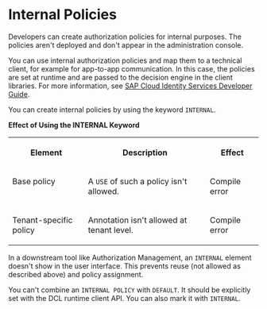 <!-- loio4c39dd09859843d991118ff7a494c115 -->

# Internal Policies

Developers can create authorization policies for internal purposes. The policies aren't deployed and don't appear in the administration console.

You can use internal authorization policies and map them to a technical client, for example for app-to-app communication. In this case, the policies are set at runtime and are passed to the decision engine in the client libraries. For more information, see [SAP Cloud Identity Services Developer Guide](https://sap.github.io/cloud-identity-developer-guide/).

You can create internal policies by using the keyword `INTERNAL`.

**Effect of Using the INTERNAL Keyword**


<table>
<tr>
<th valign="top">

Element

</th>
<th valign="top">

Description

</th>
<th valign="top">

Effect

</th>
</tr>
<tr>
<td valign="top">

Base policy

</td>
<td valign="top">

A `USE` of such a policy isn't allowed.

</td>
<td valign="top">

Compile error

</td>
</tr>
<tr>
<td valign="top">

Tenant-specific policy

</td>
<td valign="top">

Annotation isn't allowed at tenant level.

</td>
<td valign="top">

Compile error

</td>
</tr>
</table>

In a downstream tool like Authorization Management, an `INTERNAL` element doesn't show in the user interface. This prevents reuse \(not allowed as described above\) and policy assignment.

You can't combine an `INTERNAL POLICY` with `DEFAULT`. It should be explicitly set with the DCL runtime client API. You can also mark it with `INTERNAL`.

